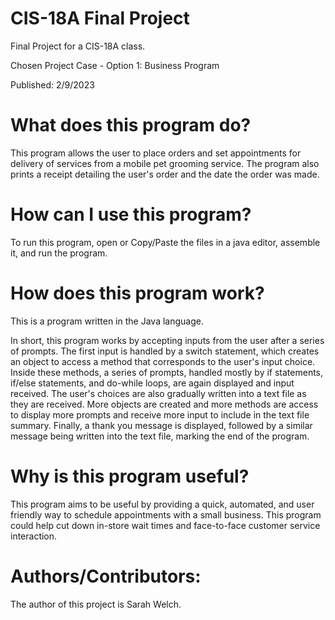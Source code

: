 # CIS-18A Final Project

Final Project for a CIS-18A class. 

Chosen Project Case - Option 1: Business Program

Published: 2/9/2023

# What does this program do?

This program allows the user to place orders and set appointments for delivery of services from a mobile pet grooming service. The program also prints a receipt detailing the user's order and the date the order was made. 

# How can I use this program?

To run this program, open or Copy/Paste the files in a java editor, assemble it, and run the program.

# How does this program work?

This is a program written in the Java language. 

In short, this program works by accepting inputs from the user after a series of prompts. The first input is handled by a switch statement, which creates an object to access a method that corresponds to the user's input choice. Inside these methods, a series of prompts, handled mostly by if statements, if/else statements, and do-while loops, are again displayed and input received. The user's choices are also gradually written into a text file as they are received. More objects are created and more methods are access to display more prompts and receive more input to include in the text file summary. Finally, a thank you message is displayed, followed by a similar message being written into the text file, marking the end of the program. 

# Why is this program useful?

This program aims to be useful by providing a quick, automated, and user friendly way to schedule appointments with a small business. This program could help cut down in-store wait times and face-to-face customer service interaction. 

# Authors/Contributors:

The author of this project is Sarah Welch.
